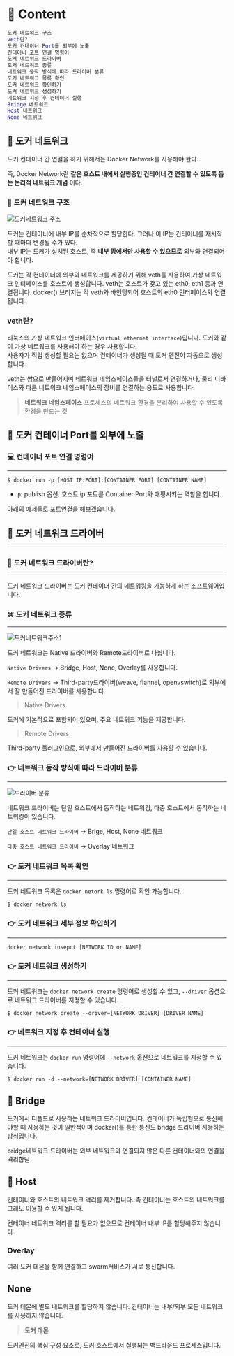 # 🌱 Content

```lua
도커 네트워크 구조
veth란?
도커 컨테이너 Port를 외부에 노출
컨테이너 포트 연결 명령어
도커 네트워크 드라이버
도커 네트워크 종류
네트워크 동작 방식에 따라 드라이버 분류
도커 네트워크 목록 확인
도커 네트워크 확인하기
도커 네트워크 생성하기
네트워크 지정 후 컨테이너 실행
Bridge 네트워크
Host 네트워크
None 네트워크
```

## 🐳 도커 네트워크

도커 컨테이너 간 연결을 하기 위해서는 Docker Network를 사용해야 한다.

즉, Docker Network란 **같은 호스트 내에서 실행중인 컨테이너 간 연결할 수 있도록 돕는 논리적 네트워크 개념** 이다.

### 🐳 도커 네트워크 구조

![도커네트워크 주소](https://github.com/GSM-MSG/DevOps-Onboarding/assets/80810278/77cbc583-6b5b-4936-b00c-80486b789b74)

도커는 컨테이너에 내부 IP를 순차적으로 할당한다. 그러나 이 IP는 컨테이너를 재시작할 때마다 변경될 수가 있다.  
내부 IP는 도커가 설치된 호스트, 즉 **내부 망에서만 사용할 수 있으므로** 외부와 연결되어야 합니다.

도커는 각 컨테이너에 외부와 네트워크를 제공하기 위해 veth를 사용하여 가상 네트워크 인터페이스를 호스트에 생성합니다. veth는 호스트가 갖고 있는 eth0, eth1 등과 연결됩니다.
docker() 브리지는 각 veth와 바인딩되어 호스트의 eth0 인터페이스와 연결됩니다.

### veth란?

리눅스의 가상 네트워크 인터페이스(`virtual ethernet interface`)입니다. 도커와 같이 가상 네트워크를 사용해야 하는 경우 사용합니다.  
사용자가 직업 생성할 필요는 없으며 컨테이너가 생성될 때 토커 엔진이 자동으로 생성합니다.

veth는 쌍으로 만들어지며 네트워크 네임스페이스들을 터널로서 연결하거나, 물리 디바이스와 다른 네트워크 네임스페이스의 장비를 연결하는 용도로 사용합니다.

> **네트워크 네임스페이스**
> 프로세스의 네트워크 환경을 분리하여 사용할 수 있도록 환경을 만드는 것

## 🐳 도커 컨테이너 Port를 외부에 노출

### 💻 컨테이너 포트 연결 명령어

---

```
$ docker run -p [HOST IP:PORT]:[CONTAINER PORT] [CONTAINER NAME]
```

- `p`: publish 옵션. 호스트 ip 포트를 Container Port와 매핑시키는 역할을 합니다.

아래의 예제들로 포트연결을 해보겠습니다.

## 🐳 도커 네트워크 드라이버

---

### 🤔 도커 네트워크 드라이버란?

---

도커 네트워크 드라이버는 도커 컨테이너 간의 네트워킹을 가능하게 하는 소프트웨어입니다.

### ⌘ 도커 네트워크 종류

---

![도커네트워크주소1](https://github.com/GSM-MSG/DevOps-Onboarding/assets/80810278/907e7523-cf32-4ec4-a827-05bb162f323a)

도커 네트워크는 Native 드라이버와 Remote드라이버로 나뉩니다.

`Native Drivers` -> Bridge, Host, None, Overlay를 사용합니다.

`Remote Drivers` -> Third-party드라이버(weave, flannel, openvswitch)로 외부에서 잘 만들어진 드라이버를 사용합니다.

> Native Drivers

도커에 기본적으로 포함되어 있으며, 주요 네트워크 기능을 제공합니다.

>

> Remote Drivers

Third-party 플러그인으로, 외부에서 만들어진 드라이버를 사용할 수 있습니다.

>

### 👉 네트워크 동작 방식에 따라 드라이버 분류

---

![드라이버 분류](https://github.com/GSM-MSG/DevOps-Onboarding/assets/80810278/e9342ec1-04f7-4083-9242-5009a249f302)

네트워크 드라이버는 단일 호스트에서 동작하는 네트워킹, 다중 호스트에서 동작하는 네트워킹이 있습니다.

`단일 호스트 네트워크 드라이버` → Brige, Host, None 네트워크

`다중 호스트 네트워크 드라이버` → Overlay 네트워크

### 👉 도커 네트워크 목록 확인

---

도커 네트워크 목록은 `docker netork ls` 명령어로 확인 가능합니다.

```
$ docker network ls
```

### 👉 도커 네트워크 세부 정보 확인하기

---

```docker
docker network insepct [NETWORK ID or NAME]
```

### 👉 도커 네트워크 생성하기

---

도커 네트워크는 `docker network create` 명령어로 생성할 수 있고, `--driver` 옵션으로 네트워크 드라이버를 지정할 수 있습니다.

```
$ docker network create --driver=[NETWORK DRIVER] [DRIVER NAME]
```

### 👉 네트워크 지정 후 컨테이너 실행

---

도커 네트워크는 `docker run` 명령어에 `--network` 옵션으로 네트워크를 지정할 수 있습니다.

```
$ docker run -d --network=[NETWORK DRIVER] [CONTAINER NAME]
```

## 🌉 Bridge

도커에서 디폴드로 사용하는 네트워크 드라이버입니다. 컨테이너가 독립형으로 통신해야할 때 사용하는 것이 일반적이며 docker()를 통한 통신도 bridge 드라이버 사용하는 방식입니다.

bridge네트워크 드라이버는 외부 네트워크와 연결되지 않은 다른 컨테이너와의 연결을 격리합닏

## 📇 Host

컨테이너와 호스트의 네트워크 격리를 제거합니다. 즉 컨테이너는 호스트의 네트워크를 그래도 이용할 수 있게 됩니다.

컨테이너 네트워크 격리를 할 필요가 없으므로 컨테이너 내부 IP를 할당해주지 않습니다.

### Overlay

여러 도커 데몬을 함께 연결하고 swarm서비스가 서로 통신합니다.

## None

도커 데몬에 별도 네트워크를 할당하지 않습니다. 컨테이너는 내부/외부 모든 네트워크를 사용하지 않습니다.

> **도커 데몬**

도커엔진의 핵심 구성 요소로, 도커 호스트에서 실행되는 백드라운드 프로세스입니다.
